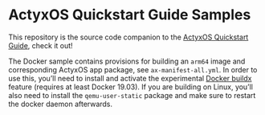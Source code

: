 # ActyxOS Quickstart Guide Samples

This repository is the source code companion to the [ActyxOS Quickstart Guide](https://developer.actyx.com/docs/learn-actyx/quickstart/), check it out!

The Docker sample contains provisions for building an `arm64` image and corresponding ActyxOS app package, see `ax-manifest-all.yml`.
In order to use this, you’ll need to install and activate the experimental [Docker buildx](https://docs.docker.com/buildx/working-with-buildx/) feature (requires at least Docker 19.03).
If you are building on Linux, you’ll also need to install the `qemu-user-static` package and make sure to restart the docker daemon afterwards.
